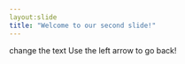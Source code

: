 ```yaml
---
layout:slide
title: "Welcome to our second slide!"
---
```

change the text
Use the left arrow to go back!
